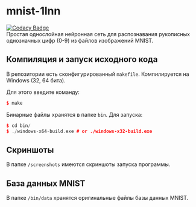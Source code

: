 # mnist-1lnn
[![Codacy Badge](https://api.codacy.com/project/badge/Grade/3dec6572000b4175885d02e676a61f55)](https://www.codacy.com/manual/dexXxed/mnist-1lnn?utm_source=github.com&amp;utm_medium=referral&amp;utm_content=dexXxed/mnist-1lnn&amp;utm_campaign=Badge_Grade)\
Простая однослойная нейронная сеть для распознавания рукописных однозначных цифр (0-9) из файлов изображений MNIST.
## Компиляция и запуск исходного кода
В репозитории есть сконфигурированный `makefile`. Компилируется на Windows (32, 64 бита).

Для этого введите команду:
```cpp
$ make
```
Бинарные файлы хранятся в папке `bin`. Для запуска:
```cpp
$ cd bin/
$ ./windows-x64-build.exe # or ./windows-x32-build.exe
```
## Скриншоты
В папке `/screenshots` имеются скриншоты запуска программы.
## База данных MNIST
В папке `/bin/data` хранятся оригинальные файлы базы данных MNIST.
